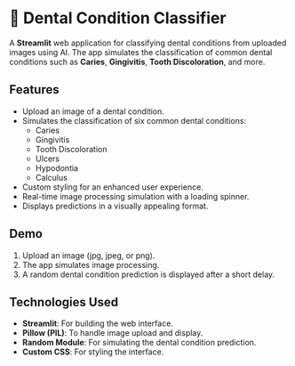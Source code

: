 # 🦷 Dental Condition Classifier

A **Streamlit** web application for classifying dental conditions from uploaded images using AI. The app simulates the classification of common dental conditions such as **Caries**, **Gingivitis**, **Tooth Discoloration**, and more.

## Features

- Upload an image of a dental condition.
- Simulates the classification of six common dental conditions:
  - Caries
  - Gingivitis
  - Tooth Discoloration
  - Ulcers
  - Hypodontia
  - Calculus
- Custom styling for an enhanced user experience.
- Real-time image processing simulation with a loading spinner.
- Displays predictions in a visually appealing format.

## Demo

1. Upload an image (jpg, jpeg, or png).
2. The app simulates image processing.
3. A random dental condition prediction is displayed after a short delay.

## Technologies Used

- **Streamlit**: For building the web interface.
- **Pillow (PIL)**: To handle image upload and display.
- **Random Module**: For simulating the dental condition prediction.
- **Custom CSS**: For styling the interface.

